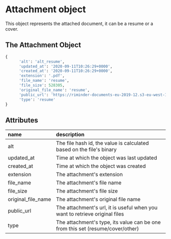 # Attachment object

This object represents the attached document, it can be a resume or a cover.

## The Attachment Object

```python
{
      'alt': 'alt_resume',
      'updated_at': '2020-09-11T10:26:29+0000',
      'created_at': '2020-09-11T10:26:29+0000',
      'extension': '.pdf',
      'file_name': 'resume',
      'file_size': 528305,
      'original_file_name': 'resume',
      'public_url': 'https://riminder-documents-eu-2019-12.s3-eu-west-1.amazonaws.com/resume.pdf',
      'type': 'resume'
}
```

## Attributes

| name | description |
| :--- | :--- |
| alt | The file hash id, the value is calculated based on the file's binary |
| updated_at | Time at which the object was last updated |
| created_at | Time at which the object was created |
| extension | The attachment's extension |
| file_name | The attachment's file name |
| file_size | The attachment's file size |
| original_file_name | The attachment's original file name |
| public_url | The attachment's url, it is useful when you want to retrieve original files |
| type | The attachment's type, its value can be one from this set (resume/cover/other) |

